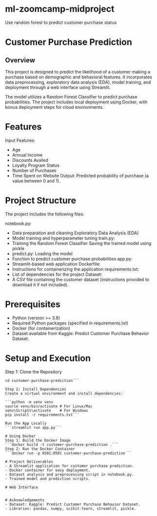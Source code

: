 # ml-zoomcamp-midproject
Use random forest to predict customer purchase status

# Customer Purchase Prediction
## Overview
This project is designed to predict the likelihood of a customer making a purchase based on demographic and behavioral features. It incorporates data preprocessing, exploratory data analysis (EDA), model training, and deployment through a web interface using Streamlit.

The model utilizes a Random Forest Classifier to predict purchase probabilities. The project includes local deployment using Docker, with bonus deployment steps for cloud environments.

# Features
Input Features:
- Age
- Annual Income
- Discounts Availed
- Loyalty Program Status
- Number of Purchases
- Time Spent on Website
Output: Predicted probability of purchase (a value between 0 and 1).

# Project Structure
The project includes the following files:

notebook.py:
- Data preparation and cleaning
Exploratory Data Analysis (EDA)
- Model training and hyperparameter tuning
train.py:
- Training the Random Forest Classifier
Saving the trained model using pickle
- predict.py:
Loading the model
- Function to predict customer purchase probabilities
app.py:
- Streamlit-based web application
Dockerfile:
- Instructions for containerizing the application
requirements.txt:
- List of dependencies for the project
Dataset:
- A CSV file containing the customer dataset (instructions provided to download it if not included).

# Prerequisites
- Python (version >= 3.8)
- Required Python packages (specified in requirements.txt)
- Docker (for containerization)
- Dataset available from Kaggle: Predict Customer Purchase Behavior Dataset.

# Setup and Execution
Step 1: Clone the Repository
```git clone https://github.com/your-repository-url/customer-purchase-prediction.git
cd customer-purchase-prediction```

Step 2: Install Dependencies
Create a virtual environment and install dependencies:

```python -m venv venv
source venv/bin/activate # For Linux/Mac
venv\Scripts\activate    # For Windows
pip install -r requirements.txt```

Run the App Locally
```streamlit run app.py```

# Using Docker
Step 1: Build the Docker Image
```docker build -t customer-purchase-prediction .```
Step 2: Run the Docker Container
```docker run -p 8501:8501 customer-purchase-prediction```

# Project Deliverables
- A Streamlit application for customer purchase prediction.
- Docker container for easy deployment.
- Dataset analysis and preprocessing script in notebook.py.
- Trained model and prediction scripts.

# Web Interface


# Acknowledgements
- Dataset: Kaggle: Predict Customer Purchase Behavior Dataset​.
- Libraries: pandas, numpy, scikit-learn, streamlit, pickle.
